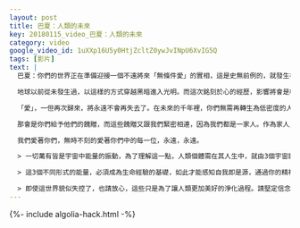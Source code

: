 ```yaml
---
layout: post
title: 巴夏：人類的未來
key: 20180115_video_巴夏：人類的未來
category: video
google_video_id: 1uXXp16U5y0HtjZcltZ0ywJvINpU6XvIG5Q
tags: [影片]
text: |
  巴夏：你們的世界正在準備迎接一個不遠將來「無條件愛」的實相，這是史無前例的，就發生在你們的星球上，甚至那些古代文明，都與此有著深遠的聯繫，遠超刻板歷史的聯繫。這些牽絆推動人類回歸靈性。

  地球以前從未發生過，以這樣的方式穿越黑暗進入光明。而這次銘刻於心的經歷，影響將會是極其深遠的，依靠選擇這樣的道路去實現。

  「愛」，一但再次歸來，將永遠不會再失去了。在未來的千年裡，你們無需再轉生為低密度的人類，而下一波生命會延續你們現在的生存方式，那將是他們自我進化的旅程，他們自己的經歷，他們對自我的發現。而你們將會引導他們、協助他們，以靈性導師的身份加入他們，你們將會成為那些靈性尋求者們的導師。

  那會是你們給予他們的餽贈，而這些餽贈又跟我們緊密相連，因為我們都是一家人。作為家人，我們是不可分離的。

  我們愛著你們，無時不刻的愛著你們中的每一位，永遠，永遠。

  > 一切萬有皆是宇宙中能量的振動，為了理解這一點，人類個體需在其人生中，就由3個宇宙能量原則提升自身的頻率：愛，智慧，意志力

  > 這3個不同形式的能量，必須成為生命經驗的基礎，如此才能感知自我即是源，通過你的精神／靈魂看到宇宙之光。個體必須藉由前世今生的情感記憶，緊跟直覺。

  > 即使這世界貌似失控了，也請放心，這些只是為了讓人類更加美好的淨化過程。請堅定信念，我們一定會穿越這黎明前的黑暗。
---
```


{%- include algolia-hack.html -%}
